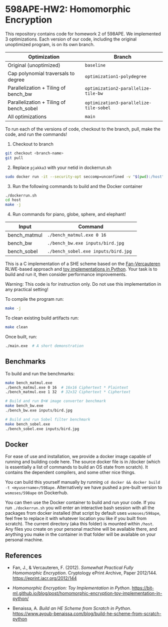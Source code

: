 # 598APE-HW2: Homomorphic Encryption

This repository contains code for homework 2 of 598APE. 
We implemented 3 optimizations. Each version of our code, including the original unoptimized program, is on its own branch.  

| Optimization                                | Branch       |
|---------------------------------------------|--------------|
| Original (unoptimized)                      | `baseline`   |
| Cap polynomial traversals to degree                    | `optimization1-polydegree`   |
| Parallelization + Tiling of bench_bw          | `optimization2-parallelize-tile-bw`   |
| Parallelization + Tiling of bench_sobel    | `optimization3-parallelize-tile-sobel`    |
| All optimizations    | `main`    |

To run each of the versions of code, checkout to the branch, pull, make the code, and run the commands!

1. Checkout to branch
```bash
git checkout <branch-name>
git pull
```
2. Replace `pjakka3` with your netid in dockerrun.sh
```bash
sudo docker run -it --security-opt seccomp=unconfined -v "$(pwd):/host" [NETID]/598ape /bin/bash
```
3. Run the following commands to build and the Docker container
```bash
./dockerrun.sh
cd host
make -j
```
4. Run commands for piano, globe, sphere, and elephant!

| Input                                | Command       |
|---------------------------------------------|--------------|
| bench_matmul                     | ```./bench_matmul.exe 0 16```   |
| bench_bw                    |  ```./bench_bw.exe inputs/bird.jpg ```   |
| bench_sobel          | ```./bench_sobel.exe inputs/bird.jpg ```   |


This is a C implementation of a SHE scheme based on the [Fan-Vercauteren](https://eprint.iacr.org/2012/144) RLWE-based approach and [toy implementations in Python](https://bit-ml.github.io/blog/post/homomorphic-encryption-toy-implementation-in-python/). Your task is to build and run it, then consider performance improvements.

Warning: This code is for instruction only. Do not use this implementation in any practical setting!

To compile the program run:
```bash
make -j
```

To clean existing build artifacts run:
```bash
make clean
```

Once built, run:
```bash
./main.exe  # A short demonstration
```

## Benchmarks

To build and run the benchmarks:

```bash
make bench_matmul.exe
./bench_matmul.exe 0 16  # 16x16 Ciphertext * Plaintext
./bench_matmul.exe 1 32  # 32x32 Ciphertext * Ciphertext

# Build and run B+W image converter benchmark
make bench_bw.exe
./bench_bw.exe inputs/bird.jpg

# Build and run Sobel filter benchmark
make bench_sobel.exe
./bench_sobel.exe inputs/bird.jpg
```

## Docker

For ease of use and installation, we provide a docker image capable of running and building code here. The source docker file is in /docker (which is essentially a list of commands to build an OS state from scratch). It contains the dependent compilers, and some other nice things.

You can build this yourself manually by running `cd docker && docker build -t <myusername>/598ape`. Alternatively we have pushed a pre-built version to `wsmoses/598ape` on Dockerhub.

You can then use the Docker container to build and run your code. If you run `./dockerrun.sh` you will enter an interactive bash session with all the packages from docker installed (that script by default uses `wsmoses/598ape`, feel free to replace it with whatever location you like if you built from scratch). The current directory (aka this folder) is mounted within `/host`. Any files you create on your personal machine will be available there, and anything you make in the container in that folder will be available on your personal machine.

## References

- Fan, J., & Vercauteren, F. (2012). *Somewhat Practical Fully Homomorphic Encryption*. Cryptology ePrint Archive, Paper 2012/144. https://eprint.iacr.org/2012/144

- *Homomorphic Encryption: Toy Implementation in Python*. https://bit-ml.github.io/blog/post/homomorphic-encryption-toy-implementation-in-python/

- Benaissa, A. *Build an HE Scheme from Scratch in Python*. https://www.ayoub-benaissa.com/blog/build-he-scheme-from-scratch-python
